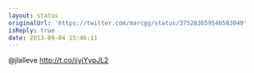 ```yaml
---
layout: status
originalUrl: 'https://twitter.com/marcgg/status/375283659546583040'
isReply: true
date: 2013-09-04 15:46:11
---
```


@jlalleve http://t.co/iiyiYypJL2
